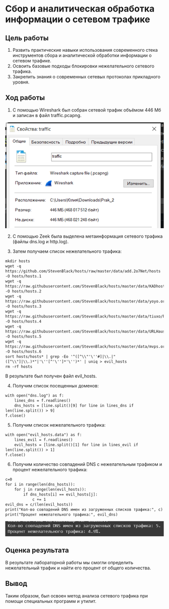 # Сбор и аналитическая обработка информации о сетевом трафике

## Цель работы

1. Развить практические навыки использования современного стека инструментов сбора и аналитической обработки информации о сетевом трафике.
2. Освоить базовые подходы блокировки нежелательного сетевого трафика.
3. Закрепить знания о современных сетевых протоколах прикладного уровня.

## Ход работы

1. C помощью Wireshark был собран сетевой трафик объёмом 446 Мб и записан в файл traffic.pcapng.

![Image alt](https://github.com/MoonFlower18/threat_hunting/blob/main/Prak_2/%D0%A1%D0%BA%D1%80%D0%B8%D0%BD%D1%88%D0%BE%D1%82%D1%8B/%D0%A1%D0%B2%D0%BE%D0%B9%D1%81%D1%82%D0%B2%D0%B0%20%D1%81%D0%BE%D0%B1%D1%80%D0%B0%D0%BD%D0%BD%D0%BE%D0%B3%D0%BE%20%D1%82%D1%80%D0%B0%D1%84%D0%B8%D0%BA%D0%B0.png)

2. С помощью Zeek была выделена метаинформация сетевого трафика (файлы dns.log и http.log).

3. Затем получаем список нежелательного трафика:

```{bash}
mkdir hosts
wget -q https://github.com/StevenBlack/hosts/raw/master/data/add.2o7Net/hosts -O hosts/hosts.1
wget -q https://raw.githubusercontent.com/StevenBlack/hosts/master/data/KADhosts/hosts -O hosts/hosts.2
wget -q https://raw.githubusercontent.com/StevenBlack/hosts/master/data/yoyo.org/hosts -O hosts/hosts.3
wget -q https://raw.githubusercontent.com/StevenBlack/hosts/master/data/tiuxo/hosts -O hosts/hosts.4
wget -q https://raw.githubusercontent.com/StevenBlack/hosts/master/data/URLHaus/hosts -O hosts/hosts.5
wget -q https://raw.githubusercontent.com/StevenBlack/hosts/master/data/mvps.org/hosts -O hosts/hosts.6
sort hosts/hosts* | grep -Eo '^([^\\"'\''#]|\\.|"([^\\"]|\\.)*"|'\''[^'\'']*'\'')*' | uniq > evil_hosts
rm -rf hosts
```
В результате был получен файл evil_hosts.

4. Получим список посещенных доменов:

```{python}
with open("dns.log") as f:
    lines_dns = f.readlines()
    dns_hosts = [line.split()[9] for line in lines_dns if len(line.split()) > 9]
f.close()
```

5. Получим список нежелательного трафика:

```{python}
with open("evil_hosts.data") as f:
    lines_evil = f.readlines()
    evil_hosts = [line.split()[1] for line in lines_evil if len(line.split()) > 1]
f.close()
```

6. Получим количество совпадений DNS с нежелательным трафиком и процент нежелательного трафика:

```{python}
c=0
for i in range(len(dns_hosts)):
    for j in range(len(evil_hosts)):
        if dns_hosts[i] == evil_hosts[j]:
            c += 1
evil_dns = c/(len(evil_hosts))
print("Кол-во совпадений DNS имен из загруженных списков трафика:", c)
print("Процент нежелательного трафика:", evil_dns)
```
![Image alt](https://github.com/MoonFlower18/threat_hunting/blob/main/Prak_2/%D0%A1%D0%BA%D1%80%D0%B8%D0%BD%D1%88%D0%BE%D1%82%D1%8B/%D0%98%D1%82%D0%BE%D0%B3%20%D1%80%D0%B0%D0%B1%D0%BE%D1%82%D1%8B%20%D0%BF%D1%80%D0%BE%D0%B3%D1%80%D0%B0%D0%BC%D0%BC%D1%8B.png)

## Оценка результата

В результате лабораторной работы мы смогли определить нежелательный трафик и найти его процент от общего количества.

## Вывод

Таким образом, был освоен метод анализа сетевого трафика при помощи специальных программ и утилит.
